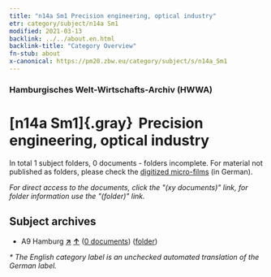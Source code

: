 ```yaml
---
title: "n14a Sm1 Precision engineering, optical industry"
etr: category/subject/n14a Sm1
modified: 2021-03-13
backlink: ../../about.en.html
backlink-title: "Category Overview"
fn-stub: about
x-canonical: https://pm20.zbw.eu/category/subject/s/n14a_Sm1
---
```


### Hamburgisches Welt-Wirtschafts-Archiv (HWWA)
# [n14a Sm1]{.gray}&#8201; Precision engineering, optical industry&#160; 





In total 1 subject folders, 0 documents - folders incomplete.
For material not published as folders, please check the [digitized micro-films](/film/h1_sh.de.html) (in German).

_For direct access to the documents, click the "(xy documents)" link, for folder information use the "(folder)" link._

## Subject archives


- A9 Hamburg [**&nearr;**](../../../geo/i/140905/about.en.html "Hamburg (all folders)") [**&uarr;**](../../../geo/about.en.html#A9 "Country category system") (<a href="https://pm20.zbw.eu/dfgview/sh/140905,187282" title="about: Hamburg : Precision engineering, optical industry" target="_blank">0 documents</a>) ([folder](../../../../folder/sh/1409xx/140905/1872xx/187282/about.en.html))


_* The English category label is an unchecked automated translation of the German label._

